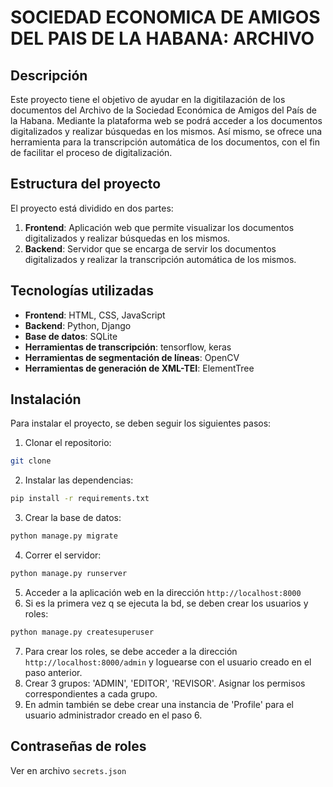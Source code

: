 # SOCIEDAD ECONOMICA DE AMIGOS DEL PAIS DE LA HABANA: ARCHIVO

## Descripción
Este proyecto tiene el objetivo de ayudar en la digitilazación de los documentos del Archivo de la Sociedad Económica de Amigos del País de la Habana.
Mediante la plataforma web se podrá acceder a los documentos digitalizados y realizar búsquedas en los mismos.
Así mismo, se ofrece una herramienta para la transcripción automática de los documentos, con el fin de facilitar el proceso de digitalización.

## Estructura del proyecto
El proyecto está dividido en dos partes:
1. **Frontend**: Aplicación web que permite visualizar los documentos digitalizados y realizar búsquedas en los mismos.
2. **Backend**: Servidor que se encarga de servir los documentos digitalizados y realizar la transcripción automática de los mismos.

## Tecnologías utilizadas
- **Frontend**: HTML, CSS, JavaScript
- **Backend**: Python, Django
- **Base de datos**: SQLite
- **Herramientas de transcripción**: tensorflow, keras
- **Herramientas de segmentación de líneas**: OpenCV
- **Herramientas de generación de XML-TEI**: ElementTree

## Instalación
Para instalar el proyecto, se deben seguir los siguientes pasos:
1. Clonar el repositorio:
```bash
git clone 
```
2. Instalar las dependencias:
```bash
pip install -r requirements.txt
```
3. Crear la base de datos:
```bash
python manage.py migrate
```
4. Correr el servidor:
```bash
python manage.py runserver
```
5. Acceder a la aplicación web en la dirección `http://localhost:8000`
6. Si es la primera vez q se ejecuta la bd, se deben crear los usuarios y roles:
```bash
python manage.py createsuperuser
```
7. Para crear los roles, se debe acceder a la dirección `http://localhost:8000/admin` y loguearse con el usuario creado en el paso anterior.
8. Crear 3 grupos: 'ADMIN', 'EDITOR', 'REVISOR'. Asignar los permisos correspondientes a cada grupo.
9. En admin también se debe crear una instancia de 'Profile' para el usuario administrador creado en el paso 6.


## Contraseñas de roles
Ver en archivo `secrets.json`

